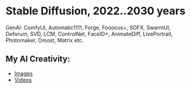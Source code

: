 # Stable Diffusion, 2022..2030 years
GenAI: ComfyUI, Automatic1111, Forge, Fooocus+, SDFX, SwarmUI, Deforum, SVD, LCM, ControlNet, FaceID+, AnimateDiff, LivePortrait, Photomaker, Omost, Matrix etc.
## My AI Creativity:
- [Images](https://www.instagram.com/nyukersart/)
- [Videos](https://youtube.com/nyukers/shorts/)
